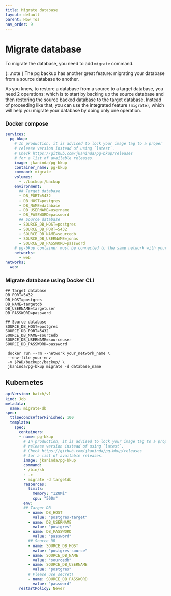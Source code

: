 ```yaml
---
title: Migrate database
layout: default
parent: How Tos
nav_order: 9
---
```


# Migrate database

To migrate the database, you need to add `migrate` command.

{: .note }
The pg backup has another great feature: migrating your database from a source database to another.

As you know, to restore a database from a source to a target database, you need 2 operations: which is to start by backing up the source database and then restoring the source backed database to the target database.
Instead of proceeding like that, you can use the integrated feature `(migrate)`, which will help you migrate your database by doing only one operation.


### Docker compose
```yml
services:
  pg-bkup:
    # In production, it is advised to lock your image tag to a proper
    # release version instead of using `latest`.
    # Check https://github.com/jkaninda/pg-bkup/releases
    # for a list of available releases.
    image: jkaninda/pg-bkup
    container_name: pg-bkup
    command: migrate
    volumes:
      - ./backup:/backup
    environment:
      ## Target database
      - DB_PORT=5432
      - DB_HOST=postgres
      - DB_NAME=database
      - DB_USERNAME=username
      - DB_PASSWORD=password
      ## Source database
      - SOURCE_DB_HOST=postgres
      - SOURCE_DB_PORT=5432
      - SOURCE_DB_NAME=sourcedb
      - SOURCE_DB_USERNAME=jonas
      - SOURCE_DB_PASSWORD=password
    # pg-bkup container must be connected to the same network with your database
    networks:
      - web
networks:
  web:
```

### Migrate database using Docker CLI

```env
## Target database
DB_PORT=5432
DB_HOST=postgres
DB_NAME=targetdb
DB_USERNAME=targetuser
DB_PASSWORD=password

## Source database
SOURCE_DB_HOST=postgres
SOURCE_DB_PORT=5432
SOURCE_DB_NAME=sourcedb
SOURCE_DB_USERNAME=sourceuser
SOURCE_DB_PASSWORD=password
```

```shell
 docker run --rm --network your_network_name \
 --env-file your-env
 -v $PWD/backup:/backup/ \
 jkaninda/pg-bkup migrate -d database_name
```

## Kubernetes

```yaml
apiVersion: batch/v1
kind: Job
metadata:
  name: migrate-db
spec:
  ttlSecondsAfterFinished: 100
  template:
    spec:
      containers:
      - name: pg-bkup
        # In production, it is advised to lock your image tag to a proper
        # release version instead of using `latest`.
        # Check https://github.com/jkaninda/pg-bkup/releases
        # for a list of available releases.
        image: jkaninda/pg-bkup
        command:
        - /bin/sh
        - -c
        - migrate -d targetdb
        resources:
          limits:
            memory: "128Mi"
            cpu: "500m"
        env:
        ## Target DB
          - name: DB_HOST
            value: "postgres-target"
          - name: DB_USERNAME
            value: "postgres"
          - name: DB_PASSWORD
            value: "password"
          ## Source DB
          - name: SOURCE_DB_HOST
            value: "postgres-source"
          - name: SOURCE_DB_NAME
            value: "sourcedb"
          - name: SOURCE_DB_USERNAME
            value: "postgres"
          # Please use secret!
          - name: SOURCE_DB_PASSWORD
            value: "password"
      restartPolicy: Never
```